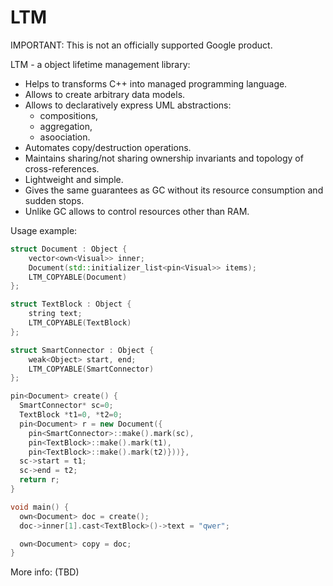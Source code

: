 # LTM

IMPORTANT: This is not an officially supported Google product.

LTM - a object lifetime management library:
- Helps to transforms C++ into managed programming language.
- Allows to create arbitrary data models.
- Allows to declaratively express UML abstractions:
    - compositions,
    - aggregation,
    - asoociation.
- Automates copy/destruction operations.
- Maintains sharing/not sharing ownership invariants and topology of cross-references.
- Lightweight and simple.
- Gives the same guarantees as GC without its resource consumption and sudden stops.
- Unlike GC allows to control resources other than RAM.

Usage example:
```C++
struct Document : Object {
    vector<own<Visual>> inner;
    Document(std::initializer_list<pin<Visual>> items);
    LTM_COPYABLE(Document)
};

struct TextBlock : Object {
    string text;
    LTM_COPYABLE(TextBlock)
};

struct SmartConnector : Object {
    weak<Object> start, end;
    LTM_COPYABLE(SmartConnector)
};

pin<Document> create() {
  SmartConnector* sc=0;
  TextBlock *t1=0, *t2=0;
  pin<Document> r = new Document({
    pin<SmartConnector>::make().mark(sc),
    pin<TextBlock>::make().mark(t1),
    pin<TextBlock>::make().mark(t2)}))},
  sc->start = t1;
  sc->end = t2;
  return r;
}

void main() {
  own<Document> doc = create();
  doc->inner[1].cast<TextBlock>()->text = "qwer";

  own<Document> copy = doc;
}
```

More info: (TBD)
